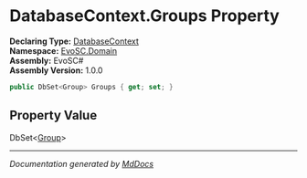 ﻿<!--  
  <auto-generated>   
    The contents of this file were generated by a tool.  
    Changes to this file may be list if the file is regenerated  
  </auto-generated>   
-->

# DatabaseContext.Groups Property

**Declaring Type:** [DatabaseContext](../index.md)  
**Namespace:** [EvoSC.Domain](../../index.md)  
**Assembly:** EvoSC\#  
**Assembly Version:** 1.0.0

```csharp
public DbSet<Group> Groups { get; set; }
```

## Property Value

DbSet\<[Group](../../Groups/Group/index.md)\>

___

*Documentation generated by [MdDocs](https://github.com/ap0llo/mddocs)*

